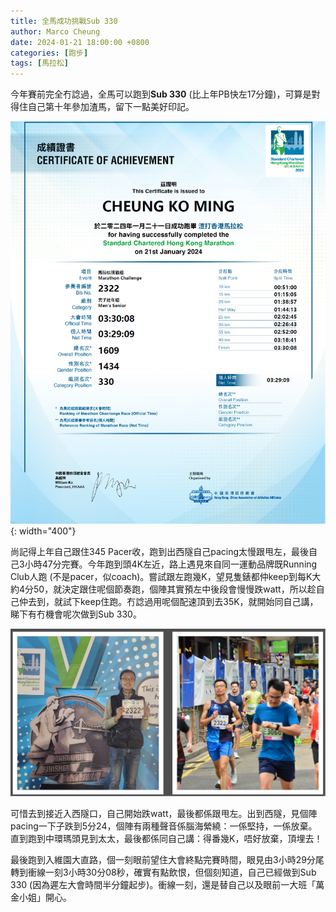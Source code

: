 ```yaml
---
title: 全馬成功挑戰Sub 330
author: Marco Cheung
date: 2024-01-21 18:00:00 +0800
categories: [跑步]
tags: [馬拉松]
---
```


今年賽前完全冇諗過，全馬可以跑到**Sub 330** (比上年PB快左17分鐘)，可算是對得住自己第十年參加渣馬，留下一點美好印記。

![marathon-cert](/images/2024marathon-cert.png){: width="400"}

尚記得上年自己跟住345 Pacer收，跑到出西隧自己pacing太慢跟甩左，最後自己3小時47分完賽。今年跑到頭4K左近，路上遇見來自同一運動品牌既Running Club人跑 (不是pacer，似coach)。嘗試跟左跑幾K，望見隻錶都仲keep到每K大約4分50，就決定跟住呢個節奏跑，個陣其實預左中後段會慢慢跌watt，所以趁自己仲去到，就試下keep住跑。冇諗過用呢個配速頂到去35K，就開始同自己講，睇下有冇機會呢次做到Sub 330。

![marathon-photo](/images/marathon-photos.png)

可惜去到接近入西隧口，自己開始跌watt，最後都係跟甩左。出到西隧，見個陣pacing一下子跌到5分24，個陣有兩種聲音係腦海縈繞：一係堅持，一係放棄。直到跑到中環瑪頭見到太太，最後都係同自己講：得番幾K，唔好放棄，頂埋去！

最後跑到入維園大直路，個一刻眼前望住大會終點完賽時間，眼見由3小時29分尾轉到衝線一刻3小時30分08秒，確實有點飲恨，但個刻知道，自己已經做到Sub 330 (因為遲左大會時間半分鐘起步)。衝線一刻，還是替自己以及眼前一大班「萬金小姐」開心。
